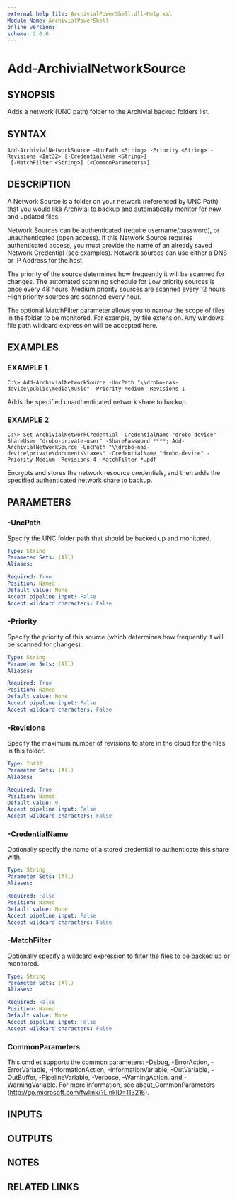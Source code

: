 ```yaml
---
external help file: ArchivialPowerShell.dll-Help.xml
Module Name: ArchivialPowerShell
online version:
schema: 2.0.0
---
```


# Add-ArchivialNetworkSource

## SYNOPSIS
Adds a network (UNC path) folder to the Archivial backup folders list.

## SYNTAX

```
Add-ArchivialNetworkSource -UncPath <String> -Priority <String> -Revisions <Int32> [-CredentialName <String>]
 [-MatchFilter <String>] [<CommonParameters>]
```

## DESCRIPTION
A Network Source is a folder on your network (referenced by UNC Path) that you would like Archivial to backup and automatically monitor for new and updated files.

Network Sources can be authenticated (require username/password), or unauthenticated (open access).
If this Network Source requires authenticated access, you must provide the name of an already saved Network Credential (see examples).
Network sources can use either a DNS or IP Address for the host.

The priority of the source determines how frequently it will be scanned for changes.
The automated scanning schedule for Low priority sources is once every 48 hours.
Medium priority sources are scanned every 12 hours.
High priority sources are scanned every hour.

The optional MatchFilter parameter allows you to narrow the scope of files in the folder to be monitored.
For example, by file extension.
Any windows file path wildcard expression will be accepted here.

## EXAMPLES

### EXAMPLE 1
```
C:\> Add-ArchivialNetworkSource -UncPath "\\drobo-nas-device\public\media\music" -Priority Medium -Revisions 1
```

Adds the specified unauthenticated network share to backup.

### EXAMPLE 2
```
C:\> Set-ArchivialNetworkCredential -CredentialName "drobo-device" -ShareUser "drobo-private-user" -SharePassword ****; Add-ArchivialNetworkSource -UncPath "\\drobo-nas-device\private\documents\taxes" -CredentialName "drobo-device" -Priority Medium -Revisions 4 -MatchFilter *.pdf
```

Encrypts and stores the network resource credentials, and then adds the specified authenticated network share to backup.

## PARAMETERS

### -UncPath
Specify the UNC folder path that should be backed up and monitored.

```yaml
Type: String
Parameter Sets: (All)
Aliases:

Required: True
Position: Named
Default value: None
Accept pipeline input: False
Accept wildcard characters: False
```

### -Priority
Specify the priority of this source (which determines how frequently it will be scanned for changes).

```yaml
Type: String
Parameter Sets: (All)
Aliases:

Required: True
Position: Named
Default value: None
Accept pipeline input: False
Accept wildcard characters: False
```

### -Revisions
Specify the maximum number of revisions to store in the cloud for the files in this folder.

```yaml
Type: Int32
Parameter Sets: (All)
Aliases:

Required: True
Position: Named
Default value: 0
Accept pipeline input: False
Accept wildcard characters: False
```

### -CredentialName
Optionally specify the name of a stored credential to authenticate this share with.

```yaml
Type: String
Parameter Sets: (All)
Aliases:

Required: False
Position: Named
Default value: None
Accept pipeline input: False
Accept wildcard characters: False
```

### -MatchFilter
Optionally specify a wildcard expression to filter the files to be backed up or monitored.

```yaml
Type: String
Parameter Sets: (All)
Aliases:

Required: False
Position: Named
Default value: None
Accept pipeline input: False
Accept wildcard characters: False
```

### CommonParameters
This cmdlet supports the common parameters: -Debug, -ErrorAction, -ErrorVariable, -InformationAction, -InformationVariable, -OutVariable, -OutBuffer, -PipelineVariable, -Verbose, -WarningAction, and -WarningVariable. For more information, see about_CommonParameters (http://go.microsoft.com/fwlink/?LinkID=113216).

## INPUTS

## OUTPUTS

## NOTES

## RELATED LINKS
